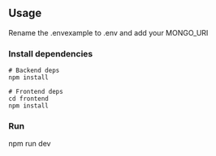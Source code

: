 

## Usage

Rename the .envexample to .env and add your MONGO_URI

### Install dependencies

```
# Backend deps
npm install

# Frontend deps
cd frontend
npm install
```

### Run

npm run dev
